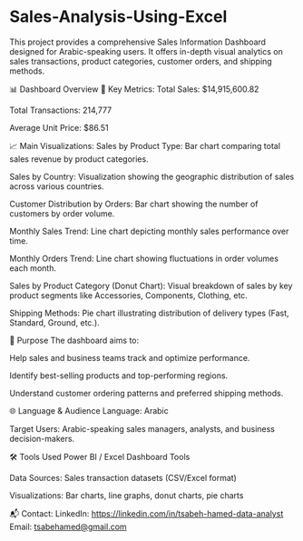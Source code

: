 # Sales-Analysis-Using-Excel

This project provides a comprehensive Sales Information Dashboard designed for Arabic-speaking users. It offers in-depth visual analytics on sales transactions, product categories, customer orders, and shipping methods.

📊 Dashboard Overview
🔹 Key Metrics:
Total Sales: $14,915,600.82

Total Transactions: 214,777

Average Unit Price: $86.51

📈 Main Visualizations:
Sales by Product Type:
Bar chart comparing total sales revenue by product categories.

Sales by Country:
Visualization showing the geographic distribution of sales across various countries.

Customer Distribution by Orders:
Bar chart showing the number of customers by order volume.

Monthly Sales Trend:
Line chart depicting monthly sales performance over time.

Monthly Orders Trend:
Line chart showing fluctuations in order volumes each month.

Sales by Product Category (Donut Chart):
Visual breakdown of sales by key product segments like Accessories, Components, Clothing, etc.

Shipping Methods:
Pie chart illustrating distribution of delivery types (Fast, Standard, Ground, etc.).

🎯 Purpose
The dashboard aims to:

Help sales and business teams track and optimize performance.

Identify best-selling products and top-performing regions.

Understand customer ordering patterns and preferred shipping methods.

🌐 Language & Audience
Language: Arabic

Target Users: Arabic-speaking sales managers, analysts, and business decision-makers.

🛠️ Tools Used
Power BI / Excel Dashboard Tools

Data Sources: Sales transaction datasets (CSV/Excel format)

Visualizations: Bar charts, line graphs, donut charts, pie charts


📬 Contact:
LinkedIn: https://linkedin.com/in/tsabeh-hamed-data-analyst
Email: tsabehamed@gmail.com
